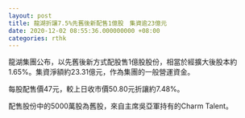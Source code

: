 ```yaml
---
layout: post
title: 龍湖折讓7.5%先舊後新配售1億股　集資逾23億元
date: 2020-12-02 08:55:36.000000000 +08:00
categories: rthk
---
```


龍湖集團公布，以先舊後新方式配股售1億股股份，相當於經擴大後股本約1.65%。集資淨額約23.31億元，作為集團的一般營運資金。

每股配售價47元，較上日收市價50.80元折讓約7.48%。

配售股份中的5000萬股為舊股，來自主席吳亞軍持有的Charm Talent。
